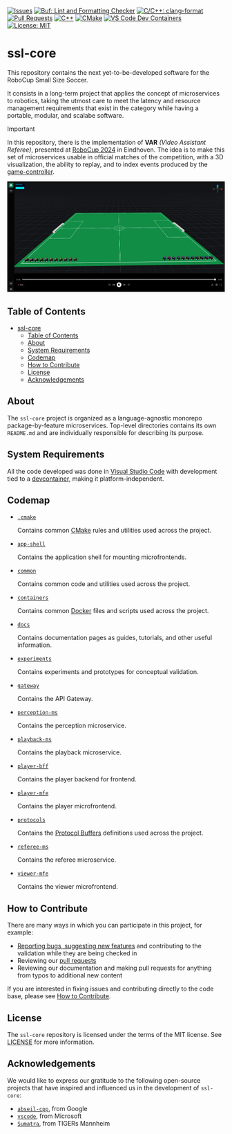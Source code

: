 [![Issues](https://img.shields.io/github/issues/robocin/ssl-core)](https://github.com/robocin/ssl-core/issues)
[![Buf: Lint and Formatting Checker](https://github.com/robocin/ssl-core/actions/workflows/buf-lint-and-formatting-checker.yaml/badge.svg?branch=main)](https://github.com/robocin/ssl-core/actions/workflows/buf-lint-and-formatting-checker.yaml?query=branch%3Amain)
[![C/C++: clang-format](https://github.com/robocin/ssl-core/actions/workflows/cpp-clang-format.yaml/badge.svg?branch=main)](https://github.com/robocin/ssl-core/actions/workflows/cpp-clang-format.yaml?query=branch%3Amain)
[![Pull Requests](https://img.shields.io/github/issues-pr/robocin/ssl-core)](https://github.com/robocin/ssl-core/pulls)
[![C++](https://img.shields.io/badge/C%2B%2B-23%2B-darkblue.svg)](https://en.cppreference.com/w/cpp/23)
[![CMake](https://img.shields.io/badge/CMake-3.29%2B-blue.svg)](https://cmake.org/cmake/help/latest/release/3.29.html)
[![VS Code Dev Containers](https://img.shields.io/static/v1?label=VS+Code&message=Dev+Containers&logo=visualstudiocode&color=007ACC&labelColor=2C2C32&logoColor=007ACC)](https://code.visualstudio.com/docs/devcontainers/containers)
[![License: MIT](https://img.shields.io/badge/License-MIT-orange.svg)](LICENSE)

# ssl-core

This repository contains the next yet-to-be-developed software for the RoboCup Small Size Soccer.

It consists in a long-term project that applies the concept of microservices to robotics, taking the utmost care to meet the latency and resource management requirements that exist in the category while having a portable, modular, and scalabe software.

> [!IMPORTANT]
> In this repository, there is the implementation of **VAR** _(Video Assistant Referee)_, presented at [RoboCup 2024](https://ssl.robocup.org/robocup-2024-awards#open-source-award) in Eindhoven. The idea is to make this set of microservices usable in official matches of the competition, with a 3D visualization, the ability to replay, and to index events produced by the [game-controller](https://github.com/RoboCup-SSL/ssl-game-controller).

![](.images/ssl-var-ui.png)

## Table of Contents

- [ssl-core](#ssl-core)
  - [Table of Contents](#table-of-contents)
  - [About](#about)
  - [System Requirements](#system-requirements)
  - [Codemap](#codemap)
  - [How to Contribute](#how-to-contribute)
  - [License](#license)
  - [Acknowledgements](#acknowledgements)

## About

The `ssl-core` project is organized as a language-agnostic monorepo package-by-feature microservices. Top-level directories contains its own `README.md` and are individually responsible for describing its purpose.

## System Requirements

All the code developed was done in [Visual Studio Code](https://code.visualstudio.com) with development tied to a [devcontainer](https://code.visualstudio.com/docs/devcontainers/containers), making it platform-independent.

## Codemap

* [`.cmake`](.cmake/README.md)

  Contains common [CMake](https://cmake.org) rules and utilities used across the project.

* [`app-shell`](app-shell/README.md)

  Contains the application shell for mounting microfrontends.

* [`common`](common/README.md)

  Contains common code and utilities used across the project.

* [`containers`](containers/README.md)

  Contains common [Docker](https://www.docker.com) files and scripts used across the project.

* [`docs`](docs/README.md)

  Contains documentation pages as guides, tutorials, and other useful information.

* [`experiments`](experiments/README.md)

  Contains experiments and prototypes for conceptual validation.

* [`gateway`](gateway/README.md)

  Contains the API Gateway.

* [`perception-ms`](perception-ms/README.md)

  Contains the perception microservice.

* [`playback-ms`](playback-ms/README.md)

  Contains the playback microservice.

* [`player-bff`](player-bff/README.md)

  Contains the player backend for frontend.

* [`player-mfe`](player-mfe/README.md)

  Contains the player microfrontend.

* [`protocols`](protocols/README.md)

  Contains the [Protocol Buffers](https://developers.google.com/protocol-buffers) definitions used across the project.

* [`referee-ms`](referee-ms/README.md)

  Contains the referee microservice.

* [`viewer-mfe`](viewer-mfe/README.md)

  Contains the viewer microfrontend.

## How to Contribute

There are many ways in which you can participate in this project, for example:

* [Reporting bugs, suggesting new features](https://github.com/robocin/ssl-core/issues) and contributing to the validation while they are being checked in
* Reviewing our [pull requests](https://github.com/robocin/ssl-core/pulls)
* Reviewing our documentation and making pull requests for anything from typos to additional new content

If you are interested in fixing issues and contributing directly to the code base,
please see [How to Contribute](docs/how-to-contribute.md).

## License

The `ssl-core` repository is licensed under the terms of the MIT license. See [LICENSE](LICENSE) for more information.

## Acknowledgements

We would like to express our gratitude to the following open-source projects that have inspired and influenced us in the development of `ssl-core`:

* [`abseil-cpp`](https://github.com/abseil/abseil-cpp), from Google
* [`vscode`](https://github.com/microsoft/vscode), from Microsoft
* [`Sumatra`](https://github.com/TIGERs-Mannheim/Sumatra), from TIGERs Mannheim

